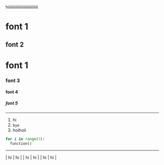 hiiiiiiiiiiiiiiiiiiiiiiiiiiiii

# font 1

## font 2

# font 1

### font 3

#### font 4

##### font 5

---

1. hi
2. `bye`
3. hoihoii

```python
for i in range(3):
  function()
```

---

| hi | hi |
| hi | hi |
| hi | hi |
